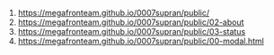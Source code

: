 1. <https://megafronteam.github.io/0007supran/public/>
1. <https://megafronteam.github.io/0007supran/public/02-about>
1. <https://megafronteam.github.io/0007supran/public/03-status>
2. <https://megafronteam.github.io/0007supran/public/00-modal.html>
